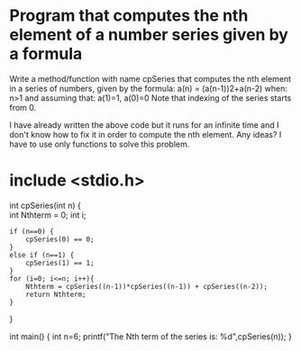 
# Program that computes the nth element of a number series given by a formula


Write a method/function with name cpSeries that computes the nth element in a series of numbers,  given by the formula: a(n) = (a(n-1))2+a(n-2) when: n>1 and assuming that: a(1)=1, a(0)=0 Note that indexing of the series starts from 0.

I have already written the above code but it runs for an infinite time and I don't know how to fix it in order to compute the nth element.
Any ideas? I have to use only functions to solve this problem.
# include <stdio.h>

int cpSeries(int n)
{    
    int Nthterm = 0;
    int i;
    
    if (n==0) {
        cpSeries(0) == 0;
    }
    else if (n==1) {
        cpSeries(1) == 1;
    }
    for (i=0; i<=n; i++){
        Nthterm = cpSeries((n-1))*cpSeries((n-1)) + cpSeries((n-2));
        return Nthterm;
    }
}

int main()
{
    int n=6;
    printf("The Nth term of the series is: %d",cpSeries(n));
}


        